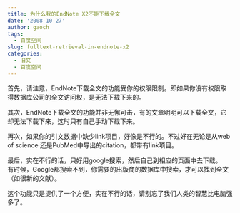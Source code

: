 ```yaml
---
title: 为什么我的EndNote X2不能下载全文
date: '2008-10-27'
author: gaoch
tags:
  - 百度空间
slug: fulltext-retrieval-in-endnote-x2
categories:
  - 旧文
  - 百度空间
---
```


首先，请注意，EndNote下载全文的功能受你的权限限制。即如果你没有权限取得数据库公司的全文访问权，是无法下载下来的。  
  
其次，EndNote下载全文的功能并非无懈可击，有的文章明明可以下载全文，它却无法下载下来，这时只有自己手动下载下来。  
  
再次，如果你的引文数据中缺少link项目，好像是不行的。不过好在无论是从web
of science 还是PubMed中导出的citation，都带有link项目。  
  
最后，实在不行的话，只好用google搜索，然后自己到相应的页面中去下载。  
有时候，Google都搜索不到，你需要的出版商的数据库中搜索，才可以找到全文（如很新的文献）。  
  
这个功能只是提供了一个方便，实在不行的话，请别忘了我们人类的智慧比电脑强多了。

